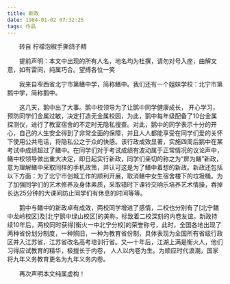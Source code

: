 ```yaml
---
title: 新政
date: 1984-01-02 07:32:25
tags: 作品
---
```

&ensp;&ensp;&ensp;&ensp;转自 柠檬泡椒手撕鸽子精

&ensp;&ensp;&ensp;&ensp;提前声明：本文中出现的所有人名，地名均为杜撰，请勿对号入座，曲解文意，如有雷同，纯属巧合。望搏各位一笑

&ensp;&ensp;&ensp;&ensp;我来自窄西省北宁市第鳝中学，简称鳝中。我们还有一个姐妹学校：北宁市第鹅中学，简称鹅中。<!--more-->

&ensp;&ensp;&ensp;&ensp;这几天，鹅中出了大事。鹅中校领导为了让鹅中同学健康成长， 开心学习， 预防同学们金属过敏，决定打造无金属校园，为此，鹅中每年级配备了10台金属探测仪，进行了教室宿舍的不定时无隐私搜查。对此，鹅中的同学表示十分的开心，自己的人生安全得到了非常全面的保障，并且人人都能享受在同学们爱的关怀下使用公共电话，将隐私公之于众的快感。该行政成效显著，实施四周后鹅中在某考试中成绩超过了鳝中。在同学们对于考试成绩有波动属于正常情况的议论声中，鳝中校领导做出重大决定，即日起实行新政，同学们亲切的称之为“屏为鳝”新政，意为理解鳝中采取同样的手机政策，并认可这是为了鳝中着想的新政。新政还包括以下方面：为了北宁市创城工作的顺利开展，取消鳝中女生宿舍楼下的垃圾桶。为了加强同学们的艺术修养及身体素质，采取错时下课铃交响乐培养艺术情操，吞掉长达25分钟的大课间防止同学们有休息的时间等等。

&ensp;&ensp;&ensp;&ensp;鹅中与鳝中的新政卓有成效，两校同学增进了感情，二校也分别有了[北宁鳝中龙岭校区]及[北宁鹅中绿山校区]的美称，标致着二校深刻的内卷友谊。新政持续10年后，两校同时获得[衡火一中北宁分校]的荣誉称号，此时，全国各地出现了两种省份划分制度，一种照旧，一种为教育省份制，具体表现为全国所有省级行政区并入江苏省，江苏省改名高考培训行省。又—十年后，江湖上满是衡火人，他们习得应试教育的精华，极擅长于内卷， 人人以内卷为生。为顺应时代浪潮，国家将九年义务教育更名为九年义务内卷。

&ensp;&ensp;&ensp;&ensp;再次声明本文纯属虚构！

